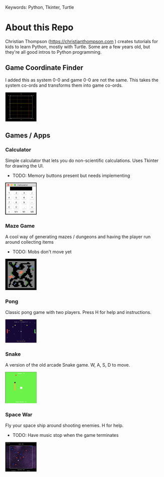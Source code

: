 Keywords: Python, Tkinter, Turtle

# About this Repo
Christian Thompson (https://christianthompson.com ) creates tutorials for kids to learn Python, mostly with Turtle. Some are a few years old, but they're all good intros to Python programming.

## Game Coordinate Finder
I added this as system 0-0 and game 0-0 are not the same.
This takes the system co-ords and transforms them into game co-ords.

<p float="left"><img src="https://github.com/MarkCBJSS/python-stuff/blob/master/tokyoedtechtutorials/gamecoordinatefinder/game-coord-finder.png" width="100" /></p>

## Games / Apps

### Calculator
Simple calculator that lets you do non-scientific calculations. Uses Tkinter for drawing the UI.
* TODO: Memory buttons present but needs implementing

<p float="left"><img src="https://github.com/MarkCBJSS/python-stuff/blob/master/tokyoedtechtutorials/simple-calculator/calculator.png" width="100" /></p>

### Maze Game
A cool way of generating mazes / dungeons and having the player run around collecting items
* TODO: Mobs don't move yet

<p float="left"><img src="https://github.com/MarkCBJSS/python-stuff/blob/master/tokyoedtechtutorials/simple-maze-game/maze-game.png" width="100" /></p>

### Pong
Classic pong game with two players. Press H for help and instructions.

<p float="left"><img src="https://github.com/MarkCBJSS/python-stuff/blob/master/tokyoedtechtutorials/simple-pong/pong.png" width="100" /></p>
 
### Snake
A version of the old arcade Snake game. W, A, S, D to move.

<p float="left"><img src="https://github.com/MarkCBJSS/python-stuff/blob/master/tokyoedtechtutorials/simple-snake/snake.png" width="100" /></p>

### Space War
Fly your space ship around shooting enemies. H for help.
* TODO: Have music stop when the game terminates

<p float="left"><img src="https://github.com/MarkCBJSS/python-stuff/blob/master/tokyoedtechtutorials/spacewar/space-war.png" width="100" /></p>